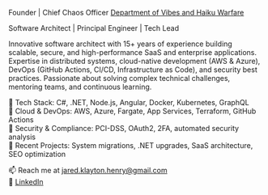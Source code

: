 Founder | Chief Chaos Officer
[Department of Vibes and Haiku Warfare](https://dovahw.xyz)

Software Architect | Principal Engineer | Tech Lead

Innovative software architect with 15+ years of experience building scalable, secure, and high-performance SaaS and enterprise applications. Expertise in distributed systems, cloud-native development (AWS & Azure), DevOps (GitHub Actions, CI/CD, Infrastructure as Code), and security best practices. Passionate about solving complex technical challenges, mentoring teams, and continuous learning.

🔹 Tech Stack: C#, .NET, Node.js, Angular, Docker, Kubernetes, GraphQL  
🔹 Cloud & DevOps: AWS, Azure, Fargate, App Services, Terraform, GitHub Actions  
🔹 Security & Compliance: PCI-DSS, OAuth2, 2FA, automated security analysis  
🔹 Recent Projects: System migrations, .NET upgrades, SaaS architecture, SEO optimization

📫 Reach me at jared.klayton.henry@gmail.com  
🔗 [LinkedIn](https://www.linkedin.com/in/jaredkhenry/)
